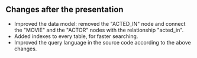 ## Changes after the presentation

- Improved the data model: removed the "ACTED\_IN" node and connect the "MOVIE" and the "ACTOR" nodes with the relationship "acted\_in".
- Added indexes to every table, for faster searching.
- Improved the query language in the source code according to the above changes.